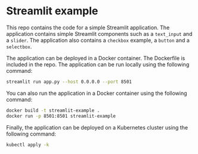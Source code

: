 # Streamlit example

This repo contains the code for a simple Streamlit application. The application contains simple Streamlit components such as a `text_input` and a `slider`. The application also contains a `checkbox` example, a `button` and a `selectbox`.

The application can be deployed in a Docker container. The Dockerfile is included in the repo. The application can be run locally using the following command:

```bash
streamlit run app.py --host 0.0.0.0 --port 8501
```

You can also run the application in a Docker container using the following command:

```bash
docker build -t streamlit-example .
docker run -p 8501:8501 streamlit-example
```

Finally, the application can be deployed on a Kubernetes cluster using the following command:

```bash
kubectl apply -k
```